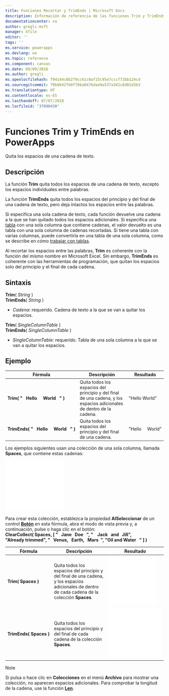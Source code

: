 ```yaml
---
title: Funciones Recortar y TrimEnds | Microsoft Docs
description: Información de referencia de las funciones Trim y TrimEnds en PowerApps, con sintaxis y ejemplos
documentationcenter: na
author: gregli-msft
manager: kfile
editor: ''
tags: ''
ms.service: powerapps
ms.devlang: na
ms.topic: reference
ms.component: canvas
ms.date: 09/09/2016
ms.author: gregli
ms.openlocfilehash: f94144c0b279cc61c0af15c95e7cccf73bb124cd
ms.sourcegitcommit: 79b8842fb0f766a0476dae9a537a342c8d81d3b3
ms.translationtype: HT
ms.contentlocale: es-ES
ms.lasthandoff: 07/07/2018
ms.locfileid: "37898430"
---
```

# <a name="trim-and-trimends-functions-in-powerapps"></a>Funciones Trim y TrimEnds en PowerApps
Quita los espacios de una cadena de texto.

## <a name="description"></a>Descripción
La función **Trim** quita todos los espacios de una cadena de texto, excepto los espacios individuales entre palabras.  

La función **TrimEnds** quita todos los espacios del principio y del final de una cadena de texto, pero deja intactos los espacios entre las palabras.

Si especifica una sola cadena de texto, cada función devuelve una cadena a la que se han quitado todos los espacios adicionales. Si especifica una [tabla](../working-with-tables.md) con una sola columna que contiene cadenas, el valor devuelto es una tabla con una sola columna de cadenas recortadas. Si tiene una tabla con varias columnas, puede convertirla en una tabla de una sola columna, como se describe en cómo [trabajar con tablas](../working-with-tables.md).

Al recortar los espacios entre las palabras, **Trim** es coherente con la función del mismo nombre en Microsoft Excel. Sin embargo, **TrimEnds** es coherente con las herramientas de programación, que quitan los espacios solo del principio y el final de cada cadena.

## <a name="syntax"></a>Sintaxis
**Trim**( *String* )<br>**TrimEnds**( *String* )

* *Cadena*: requerido. Cadena de texto a la que se van a quitar los espacios.

**Trim**( *SingleColumnTable* )<br>**TrimEnds**( *SingleColumnTable* )

* *SingleColumnTable*: requerido. Tabla de una sola columna a la que se van a quitar los espacios.

## <a name="example"></a>Ejemplo

| Fórmula | Descripción | Resultado |
| --- | --- | --- |
| **Trim(&nbsp;"&nbsp;&nbsp;&nbsp;Hello&nbsp;&nbsp;&nbsp;&nbsp;&nbsp;World&nbsp;&nbsp;&nbsp;"&nbsp;)** |Quita todos los espacios del principio y del final de una cadena, y los espacios adicionales de dentro de la cadena. |"Hello World" |
| **TrimEnds(&nbsp;"&nbsp;&nbsp;&nbsp;Hello&nbsp;&nbsp;&nbsp;&nbsp;&nbsp;World&nbsp;&nbsp;&nbsp;"&nbsp;)** |Quita todos los espacios del principio y del final de una cadena. |"Hello&nbsp;&nbsp;&nbsp;&nbsp;&nbsp;World" |

Los ejemplos siguientes usan una colección de una sola columna, llamada **Spaces**, que contiene estas cadenas:

![](media/function-trim/input-strings.png)

Para crear esta colección, establezca la propiedad **AlSeleccionar** de un control **[Botón](../controls/control-button.md)** en esta fórmula, abra el modo de vista previa y, a continuación, pulse o haga clic en el botón:
<br>**ClearCollect( Spaces, [ "&nbsp;&nbsp;&nbsp;Jane&nbsp;&nbsp;&nbsp;Doe&nbsp;&nbsp;&nbsp;", "&nbsp;&nbsp;&nbsp;&nbsp;Jack&nbsp;&nbsp;&nbsp;and&nbsp;&nbsp;&nbsp;Jill", "Already&nbsp;trimmed", "&nbsp;&nbsp;&nbsp;Venus,&nbsp;&nbsp;&nbsp;Earth,&nbsp;&nbsp;&nbsp;Mars&nbsp;&nbsp;", "Oil&nbsp;and&nbsp;Water&nbsp;&nbsp;&nbsp;" ] )**

| Fórmula | Descripción | Resultado |
| --- | --- | --- |
| **Trim(&nbsp;Spaces&nbsp;)** |Quita todos los espacios del principio y del final de una cadena, y los espacios adicionales de dentro de cada cadena de la colección **Spaces**. |<style> img { max-width: none } </style> ![](media/function-trim/output-trim.png) |
| **TrimEnds(&nbsp;Spaces&nbsp;)** |Quita todos los espacios del principio y del final de cada cadena de la colección **Spaces**. |<style> img { max-width: none } </style> ![](media/function-trim/output-trimends.png) |

> [!NOTE]
> Si pulsa o hace clic en **Colecciones** en el menú **Archivo** para mostrar una colección, no aparecen espacios adicionales. Para comprobar la longitud de la cadena, use la función **[Len](function-len.md)**.

